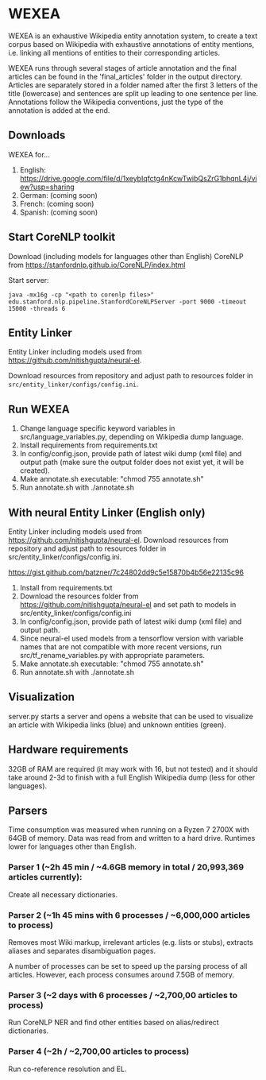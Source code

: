 # WEXEA

WEXEA is an exhaustive Wikipedia entity annotation system, to create a text corpus based on Wikipedia with exhaustive annotations of entity mentions, i.e. linking all mentions of entities to their corresponding articles.

WEXEA runs through several stages of article annotation and the final articles can be found in the 'final_articles' folder in the output directory.
Articles are separately stored in a folder named after the first 3 letters of the title (lowercase) and sentences are split up leading to one sentence per line.
Annotations follow the Wikipedia conventions, just the type of the annotation is added at the end.

## Downloads

WEXEA for...

1. English: https://drive.google.com/file/d/1xeybIqfctg4nKcwTwibQsZrG1bhqnL4j/view?usp=sharing
2. German: (coming soon)
3. French: (coming soon)
4. Spanish: (coming soon)

## Start CoreNLP toolkit

Download (including models for languages other than English) CoreNLP from https://stanfordnlp.github.io/CoreNLP/index.html

Start server:
```
java -mx16g -cp "<path to corenlp files>" edu.stanford.nlp.pipeline.StanfordCoreNLPServer -port 9000 -timeout 15000 -threads 6
```

## Entity Linker

Entity Linker including models used from https://github.com/nitishgupta/neural-el. 

Download resources from repository and adjust path to resources folder in ```src/entity_linker/configs/config.ini```.

## Run WEXEA

1. Change language specific keyword variables in src/language_variables.py, depending on Wikipedia dump language.
2. Install requirements from requirements.txt
3. In config/config.json, provide path of latest wiki dump (xml file) and output path (make sure the output folder does not exist yet, it will be created).
4. Make annotate.sh executable: "chmod 755 annotate.sh"
5. Run annotate.sh with ./annotate.sh

## With neural Entity Linker (English only)

Entity Linker including models used from https://github.com/nitishgupta/neural-el. 
Download resources from repository and adjust path to resources folder in src/entity_linker/configs/config.ini.

https://gist.github.com/batzner/7c24802dd9c5e15870b4b56e22135c96


1. Install from requirements.txt
2. Download the resources folder from https://github.com/nitishgupta/neural-el and set path to models in src/entity_linker/configs/config.ini
3. In config/config.json, provide path of latest wiki dump (xml file) and output path.
4. Since neural-el used models from a tensorflow version with variable names that are not compatible with more recent versions, run src/tf_rename_variables.py with appropriate parameters.
5. Make annotate.sh executable: "chmod 755 annotate.sh"
6. Run annotate.sh with ./annotate.sh

## Visualization

server.py starts a server and opens a website that can be used to visualize an article with Wikipedia links (blue) and unknown entities (green).

## Hardware requirements

32GB of RAM are required (it may work with 16, but not tested) and it should take around 2-3d to finish with a full English Wikipedia dump (less for other languages).

## Parsers

Time consumption was measured when running on a Ryzen 7 2700X with 64GB of memory. Data was read from and written to a hard drive. Runtimes lower for languages other than English.

### Parser 1 (~2h 45 min / ~4.6GB memory in total / 20,993,369 articles currently):
Create all necessary dictionaries.

### Parser 2 (~1h 45 mins with 6 processes / ~6,000,000 articles to process)
Removes most Wiki markup, irrelevant articles (e.g. lists or stubs), extracts aliases and separates disambiguation pages.

A number of processes can be set to speed up the parsing process of all articles. However, each process consumes around 7.5GB of memory.

### Parser 3 (~2 days with 6 processes / ~2,700,00 articles to process)

Run CoreNLP NER and find other entities based on alias/redirect dictionaries.

### Parser 4 (~2h / ~2,700,00 articles to process)

Run co-reference resolution and EL.
